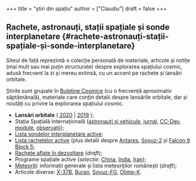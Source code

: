 +++
title = "știri din spațiu"
author = ["Claudiu"]
draft = false
+++

## Rachete, astronauți, stații spațiale și sonde interplanetare {#rachete-astronauți-stații-spațiale-și-sonde-interplanetare}

Siteul de față reprezintă o colecție personală de materiale, articole și notițe (mai mult sau mai puțin structurate) despre explorarea spațiului cosmic, adusă frecvent la zi și mereu extinsă, cu un accent pe rachete și lansări orbitale.

Știrile sunt grupate în [Buletine Cosmice](/bul) (cu o frecvență aproximativ săptămânală), materiale care conțin detalii despre lansările orbitale, dar și noutăți cu privire la explorarea spațiului cosmic.

-   **Lansări orbitale** ( [2020](/r/lansari2020/) | [2019](/r/lansari2019) );
-   Stația Spațială Internațională ([astronauți și vehicule](/iss/intro/), [jurnal](/iss/jurnal), [CC-Dev](/iss/ccdev), [module](/iss/module), [observații](https://www.heavens-above.com/PassSummary.aspx?satid=25544&lat=46.7712&lng=23.6236&loc=Cluj-Napoca&alt=0&tz=EET));
-   [Lista sondelor interplanetare active](/m/sonde);
-   [Lista rachetelor active](/r/rachete) (plus detalii despre [Antares](/r/antares), [Soyuz-2](/r/soyuz-2) și [Falcon 9 Block 5](/x/falon9block5);
-   [Rachete aflate în dezvoltare](/r/viitor) (_draft_);
-   Programe spațiale active (_selecție_: [China](/p/china), [India](/p/india), [Iran](/p/iran));
-   [Meteoriți](/m/meteoriti): informații generale și lista meteoriților românești (_draft_);
-   Articole diverse: [X-37B](/m/x37b), [Buran](/m/buran), [Soyuz-FG](/m/soyuz-fg), [Olimp-K](/m/olimp-k).